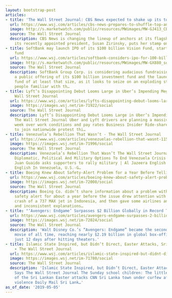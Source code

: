 ```yaml
---
layout: bootstrap-post
articles:
- title: 'The Wall Street Journal: CBS News expected to shake up its top anchors'
  url: https://www.wsj.com/articles/cbs-news-prepares-to-shuffle-top-anchors-11557098018
  image: http://s.marketwatch.com/public/resources/MWimages/MW-GJ413_CBS_05_ZG_20180517124545.jpg
  source: The Wall Street Journal
  description: CBS News is changing the lineup of anchors at its flagship shows as
    its recently appointed president, Susan Zirinsky, puts her stamp on the news division.
- title: SoftBank may launch IPO of its $100 billion Vision Fund, start another giant
    fund
  url: https://www.wsj.com/articles/softbank-considers-ipo-for-100-billion-vision-fund-11556882710
  image: http://s.marketwatch.com/public/resources/MWimages/MW-GX880_softba_ZG_20181105232441.jpg
  source: The Wall Street Journal
  description: SoftBank Group Corp. is considering audacious fundraising plans, including
    a public offering of its $100 billion investment fund and the launch of a second
    fund of at least that size, as it looks to seize on an exploding startup scene,
    people familiar with th…
- title: Lyft’s Disappointing Debut Looms Large in Uber’s Impending Mega-IPO - The
    Wall Street Journal
  url: https://www.wsj.com/articles/lyfts-disappointing-debut-looms-large-in-ubers-impending-mega-ipo-11557095597
  image: https://images.wsj.net/im-71922/social
  source: The Wall Street Journal
  description: Lyft’s Disappointing Debut Looms Large in Uber’s Impending Mega-IPO
    The Wall Street Journal Uber and Lyft drivers are planning a massive strike this
    week over work conditions and pay rates Business Insider Ride-share drivers set
    to join nationwide protest thi…
- title: Venezuela’s Rebellion That Wasn’t - The Wall Street Journal
  url: https://www.wsj.com/articles/venezuelas-rebellion-that-wasnt-11557090358
  image: https://images.wsj.net/im-71996/social
  source: The Wall Street Journal
  description: Venezuela’s Rebellion That Wasn’t The Wall Street Journal US Devising
    Diplomatic, Political And Military Options To End Venezuela Crisis NPR Venezuela's
    Juan Guaido asks supporters to rally military | Al Jazeera English Al Jazeera
    English In Venezuela, U.S.-G…
- title: Boeing Knew About Safety-Alert Problem for a Year Before Telling FAA, Airlines
  url: https://www.wsj.com/articles/boeing-knew-about-safety-alert-problem-for-a-year-before-telling-faa-airlines-11557087129
  image: https://images.wsj.net/im-72008/social
  source: The Wall Street Journal
  description: Boeing Co. didn’t share information about a problem with a cockpit
    safety alert for about a year before the issue drew attention with the October
    crash of a 737 MAX jet in Indonesia, and then gave some airlines and pilots partial
    and inconsistent explanations…
- title: "‘Avengers: Endgame’ Surpasses $2 Billion Globally in Record Time"
  url: https://www.wsj.com/articles/avengers-endgame-surpasses-2-billion-globally-in-record-time-11557084866
  image: https://images.wsj.net/im-72024/social
  source: The Wall Street Journal
  description: 'Walt Disney Co.’s “Avengers: Endgame” became the second-highest-grossing
    movie of all time, reaching nearly $2.19 billion in global box-office revenue
    just 12 days after hitting theaters.'
- title: Islamic State Inspired, but Didn’t Direct, Easter Attacks, Sri Lanka Says
    - The Wall Street Journal
  url: https://www.wsj.com/articles/islamic-state-inspired-but-didnt-direct-easter-attacks-sri-lanka-says-11557080734
  image: https://images.wsj.net/im-71780/social
  source: The Wall Street Journal
  description: 'Islamic State Inspired, but Didn’t Direct, Easter Attacks, Sri Lanka
    Says The Wall Street Journal The Sunday school children: The little-known tragedy
    of the Sri Lankan Easter attacks CNN Sri Lanka town under curfew after religous
    violence Daily Mail Sri Lank…'
as_of_date: '2019-05-05'
---
```


